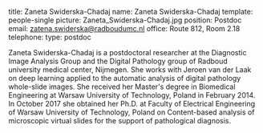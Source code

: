 title: Zaneta Swiderska-Chadaj
name: Zaneta Swiderska-Chadaj
template: people-single
picture: Zaneta_Swiderska-Chadaj.jpg
position: Postdoc
email: zatena.swiderska@radboudumc.nl
office: Route 812, Room 2.18
telephone:
type: postdoc

Zaneta Swiderska-Chadaj is a postdoctoral researcher at the Diagnostic Image Analysis Group and the Digital Pathology group of Radboud university medical center, Nijmegen. She works with Jeroen van der Laak  on deep learning applied to the automatic analysis of digital pathology whole-slide images. She received her Master's degree in Biomedical Engineering at Warsaw University of Technology, Poland in February 2014. In October 2017 she obtained her Ph.D. at Faculty of Electrical Engineering  of Warsaw University of Technology, Poland on Content-based analysis of microscopic virtual slides for the support of pathological diagnosis.
